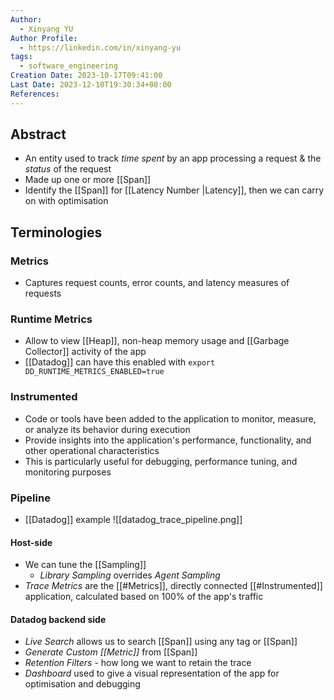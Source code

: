 ```yaml
---
Author:
  - Xinyang YU
Author Profile:
  - https://linkedin.com/in/xinyang-yu
tags:
  - software_engineering
Creation Date: 2023-10-17T09:41:00
Last Date: 2023-12-10T19:30:34+08:00
References: 
---
```

## Abstract
- An entity used to track *time spent* by an app processing a request & the *status* of the request
- Made up one or more [[Span]]
- Identify the [[Span]] for [[Latency Number |Latency]], then we can carry on with optimisation


## Terminologies
### Metrics
- Captures request counts, error counts, and latency measures of requests
### Runtime Metrics
- Allow to view [[Heap]], non-heap memory usage and [[Garbage Collector]] activity of the app
- [[Datadog]] can have this enabled with `export DD_RUNTIME_METRICS_ENABLED=true` 
### Instrumented
- Code or tools have been added to the application to monitor, measure, or analyze its behavior during execution
- Provide insights into the application's performance, functionality, and other operational characteristics
- This is particularly useful for debugging, performance tuning, and monitoring purposes
### Pipeline
- [[Datadog]] example
![[datadog_trace_pipeline.png]]
#### Host-side
- We can tune the [[Sampling]]
	- *Library Sampling* overrides *Agent Sampling*
- *Trace Metrics* are the [[#Metrics]], directly connected [[#Instrumented]] application, calculated based on 100% of the app's traffic
#### Datadog backend side
- *Live Search* allows us to search [[Span]] using any tag or [[Span]]
- *Generate Custom [[Metric]]* from [[Span]]
- *Retention Filters* - how long we want to retain the trace
- *Dashboard* used to give a visual representation of the app for optimisation and debugging 
